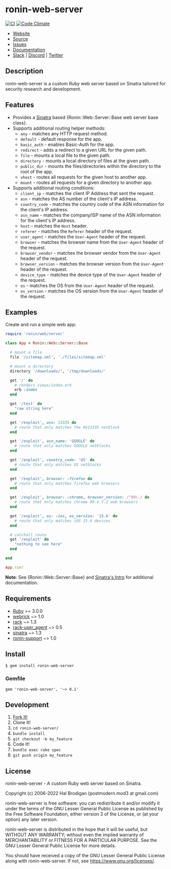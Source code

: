# ronin-web-server

[![CI](https://github.com/ronin-rb/ronin-web-server/actions/workflows/ruby.yml/badge.svg)](https://github.com/ronin-rb/ronin-web-server/actions/workflows/ruby.yml)
[![Code Climate](https://codeclimate.com/github/ronin-rb/ronin-web-server.svg)](https://codeclimate.com/github/ronin-rb/ronin-web-server)

* [Website](https://ronin-rb.dev/)
* [Source](https://github.com/ronin-rb/ronin-web-server)
* [Issues](https://github.com/ronin-rb/ronin-web-server/issues)
* [Documentation](https://ronin-rb.dev/docs/ronin-web-server/frames)
* [Slack](https://ronin-rb.slack.com) |
  [Discord](https://discord.gg/6WAb3PsVX9) |
  [Twitter](https://twitter.com/ronin_rb)

## Description

ronin-web-server is a custom Ruby web server based on Sinatra tailored for
security research and development.

## Features

* Provides a [Sinatra][sinatra] based
  {Ronin::Web::Server::Base web server base class}.
* Supports additional routing helper methods:
  * `any` - matches any HTTP request method.
  * `default` - default response for the app.
  * `basic_auth` - enables Basic-Auth for the app.
  * `redirect` - adds a redirect to a given URL for the given path.
  * `file` - mounts a local file to the given path.
  * `directory` - mounts a local directory of files at the given path.
  * `public_dir` - mounts the files/directories within the directory to the root
    of the app.
  * `vhost` - routes all requests for the given host to another app.
  * `mount` - routes all requests for a given directory to another app.
* Supports additional routing conditions:
  * `client_ip` - matches the client IP Address that sent the request.
  * `asn` - matches the AS number of the client's IP address.
  * `country_code` - matches the country code of the ASN information for the
    client's IP address.
  * `asn_name` - matches the company/ISP name of the ASN information for the
    client's IP address.
  * `host` - matches the `Host` header.
  * `referer` - matches the `Referer` header of the request.
  * `user_agent` - matches the `User-Agent` header of the request.
  * `browser` - matches the browser name from the `User-Agent` header of the
    request.
  * `browser_vendor` - matches the browser vendor from the `User-Agent` header
    of the request.
  * `browser_version` - matches the browser version from the `User-Agent` header
    of the request.
  * `device_type` - matches the device type of the `User-Agent` header of the
    request.
  * `os` - matches the OS from the `User-Agent` header of the request.
  * `os_version` - matches the OS version from the `User-Agent` header of the
    request.

## Examples

Create and run a simple web app:

```ruby
require 'ronin/web/server'

class App < Ronin::Web::Server::Base

  # mount a file
  file '/sitemap.xml', './files/sitemap.xml'

  # mount a directory
  directory '/downloads/', '/tmp/downloads/'

  get '/' do
    # renders views/index.erb
    erb :index
  end

  get '/test' do
    "raw string here"
  end

  get '/exploit', asn: 13335 do
    # route that only matches the AS13335 netblock
  end

  get '/exploit', asn_name: 'GOOGLE' do
    # route that only matches GOOGLE netblocks
  end

  get '/exploit', country_code: 'US' do
    # route that only matches US netblocks
  end

  get '/exploit', browser: :firefox do
    # route that only matches firefox web browsers
  end

  get '/exploit', browser: :chrome, browser_version: /^99\./ do
    # route that only matches chrome 99.X.Y.Z web browsers
  end

  get '/exploit', os: :ios, os_version: '15.6' do
    # route that only matches iOS 15.6 devices
  end

  # catchall route
  get '/exploit' do
    "nothing to see here"
  end

end

App.run!
```

**Note**: See {Ronin::Web::Server::Base} and [Sinatra's Intro][1] for additional
documentation.

[1]: http://sinatrarb.com/intro.html

## Requirements

* [Ruby] >= 3.0.0
* [webrick] ~> 1.0
* [rack] ~> 1.3
* [rack-user_agent] ~> 0.5
* [sinatra] ~> 1.3
* [ronin-support] ~> 1.0

## Install

```shell
$ gem install ronin-web-server
```

### Gemfile

```shell
gem 'ronin-web-server', '~> 0.1'
```

## Development

1. [Fork It!](https://github.com/ronin-rb/ronin-web-server/fork)
2. Clone It!
3. `cd ronin-web-server/`
4. `bundle install`
5. `git checkout -b my_feature`
6. Code It!
7. `bundle exec rake spec`
8. `git push origin my_feature`

## License

ronin-web-server - A custom Ruby web server based on Sinatra.

Copyright (c) 2006-2022 Hal Brodigan (postmodern.mod3 at gmail.com)

ronin-web-server is free software: you can redistribute it and/or modify
it under the terms of the GNU Lesser General Public License as published
by the Free Software Foundation, either version 3 of the License, or
(at your option) any later version.

ronin-web-server is distributed in the hope that it will be useful,
but WITHOUT ANY WARRANTY; without even the implied warranty of
MERCHANTABILITY or FITNESS FOR A PARTICULAR PURPOSE.  See the
GNU Lesser General Public License for more details.

You should have received a copy of the GNU Lesser General Public License
along with ronin-web-server.  If not, see <https://www.gnu.org/licenses/>.

[Ruby]: https://www.ruby-lang.org
[webrick]: https://github.com/ruby/webrick#readme
[rack]: https://github.com/rack/rack#readme
[rack-user_agent]: https://github.com/k0kubun/rack-user_agent#readme
[sinatra]: https://github.com/sinatra/sinatra#readme
[ronin-support]: https://github.com/ronin-rb/ronin-support#readme
